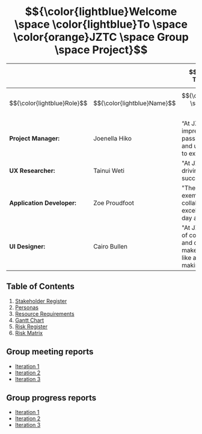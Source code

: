 # $${\color{lightblue}Welcome \space \color{lightblue}To \space \color{orange}JZTC \space Group \space Project}$$

||| $${\color{lightblue}EIT: Tairawhiti - JZTC}$$ |
|--------------|--------------------|--------------|
| $${\color{lightblue}Role}$$ |  $${\color{lightblue}Name}$$|  $${\color{lightblue}Employee \space \color{lightblue} testimonials}$$| 
| **Project Manager:** | Joenella Hiko | “At JZTC, I'm continually impressed by the team's passion, professionalism, and unwavering commitment to excellence."|
| **UX Researcher:**  | Tainui Weti   |"At JZTC, teamwork thrives, driving innovation and success with every project."|
| **Application Developer:**  | Zoe Proudfoot |"The team at JZTC exemplifies professionalism, collaboration, and excellence, making every day a rewarding journey."|
| **UI Designer:**  | Cairo Bullen  |"At JZTC, our team's blend of coffee-fueled creativity and quirky camaraderie makes every workday feel like a sitcom episode in the making!"|

## Table of Contents
1. [Stakeholder Register](https://github.com/zoeannp/jztc_group_project/blob/main/jztc_group_project-new/Iteration%201/JZTC%20Design%20-%20Stakeholder%20Register.md)
2. [Personas](https://github.com/zoeannp/jztc_group_project/blob/main/jztc_group_project-new/Iteration%201/Personas)
5. [Resource Requirements](https://github.com/zoeannp/jztc_group_project/blob/main/jztc_group_project-new/Resources)
6. [Gantt Chart](https://github.com/zoeannp/jztc_group_project/blob/main/jztc_group_project-new/Iteration%202/gantt_chart.png)
7. [Risk Register](https://github.com/zoeannp/jztc_group_project/blob/main/jztc_group_project-new/Iteration%203/risk_register.md)
8. [Risk Matrix](https://github.com/zoeannp/jztc_group_project/blob/main/jztc_group_project-new/Iteration%203/risk_matrix.pdf)

## Group meeting reports

- [Iteration 1](https://github.com/zoeannp/jztc_group_project/blob/main/jztc_group_project-new/Iteration%201/Group%20Meeting%20Report.md)
- [Iteration 2](https://github.com/zoeannp/jztc_group_project/blob/main/jztc_group_project-new/Iteration%202/Group%20Meeting%20Report.md)
- [Iteration 3](https://github.com/zoeannp/jztc_group_project/blob/main/jztc_group_project-new/Iteration%203/Group%20Meeting%20Report.md)

## Group progress reports

* [Iteration 1](https://github.com/zoeannp/jztc_group_project/blob/main/jztc_group_project-new/Iteration%201/README.md)
* [Iteration 2](https://github.com/zoeannp/jztc_group_project/blob/main/jztc_group_project-new/Iteration%202/README.md)
* [Iteration 3](https://github.com/zoeannp/jztc_group_project/blob/main/jztc_group_project-new/Iteration%203/README.md)

